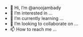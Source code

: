 - 👋 Hi, I’m @anoojambady
- 👀 I’m interested in ...
- 🌱 I’m currently learning ...
- 💞️ I’m looking to collaborate on ...
- 📫 How to reach me ...

<!---
anoojambady/anoojambady is a ✨ special ✨ repository because its `README.md` (this file) appears on your GitHub profile.
You can click the Preview link to take a look at your changes.
--->
